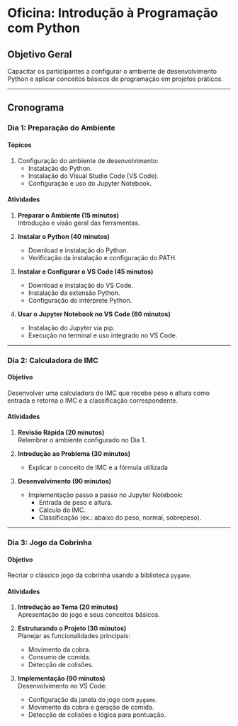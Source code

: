 # Oficina: Introdução à Programação com Python

## Objetivo Geral
Capacitar os participantes a configurar o ambiente de desenvolvimento Python e aplicar conceitos básicos de programação em projetos práticos.

---

## Cronograma

### **Dia 1: Preparação do Ambiente**

#### **Tópicos**
1. Configuração do ambiente de desenvolvimento:
   - Instalação do Python.
   - Instalação do Visual Studio Code (VS Code).
   - Configuração e uso do Jupyter Notebook.

#### **Atividades**
1. **Preparar o Ambiente (15 minutos)**  
   Introdução e visão geral das ferramentas.

2. **Instalar o Python (40 minutos)**  
   - Download e instalação do Python.  
   - Verificação da instalação e configuração do PATH.

3. **Instalar e Configurar o VS Code (45 minutos)**  
   - Download e instalação do VS Code.  
   - Instalação da extensão Python.  
   - Configuração do intérprete Python.

4. **Usar o Jupyter Notebook no VS Code (60 minutos)**  
   - Instalação do Jupyter via pip.  
   - Execução no terminal e uso integrado no VS Code.

---

### **Dia 2: Calculadora de IMC**

#### **Objetivo**
Desenvolver uma calculadora de IMC que recebe peso e altura como entrada e retorna o IMC e a classificação correspondente.

#### **Atividades**
1. **Revisão Rápida (20 minutos)**  
   Relembrar o ambiente configurado no Dia 1.

2. **Introdução ao Problema (30 minutos)**  
   - Explicar o conceito de IMC e a fórmula utilizada

3. **Desenvolvimento (90 minutos)**  
   - Implementação passo a passo no Jupyter Notebook:  
     - Entrada de peso e altura.  
     - Cálculo do IMC.  
     - Classificação (ex.: abaixo do peso, normal, sobrepeso).

---

### **Dia 3: Jogo da Cobrinha**

#### **Objetivo**
Recriar o clássico jogo da cobrinha usando a biblioteca `pygame`.

#### **Atividades**
1. **Introdução ao Tema (20 minutos)**  
   Apresentação do jogo e seus conceitos básicos.

2. **Estruturando o Projeto (30 minutos)**  
   Planejar as funcionalidades principais:  
   - Movimento da cobra.  
   - Consumo de comida.  
   - Detecção de colisões.

3. **Implementação (90 minutos)**  
   Desenvolvimento no VS Code:  
   - Configuração da janela do jogo com `pygame`.  
   - Movimento da cobra e geração de comida.  
   - Detecção de colisões e lógica para pontuação.
